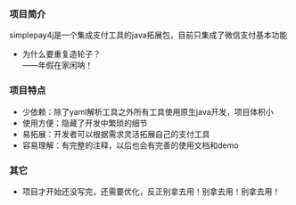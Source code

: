 ### 项目简介
simplepay4j是一个集成支付工具的java拓展包，目前只集成了微信支付基本功能
* 为什么要重复造轮子？  
——年假在家闲呐！
### 项目特点
* 少依赖：除了yaml解析工具之外所有工具使用原生java开发，项目体积小
* 使用方便：隐藏了开发中繁琐的细节
* 易拓展：开发者可以根据需求灵活拓展自己的支付工具
* 容易理解：有完整的注释，以后也会有完善的使用文档和demo

### 其它
* 项目才开始还没写完，还需要优化，反正别拿去用！别拿去用！别拿去用！